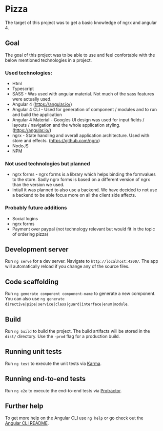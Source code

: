 # Pizza

The target of this project was to get a basic knowledge of ngrx and angular 4.

## Goal
The goal of this project was to be able to use and feel confortable with the below mentioned technologies in a project.

### Used technologies:
* Html
* Typescript
* SASS - Was used with angular material. Not much of the sass features were actually used.
* Angular 4 (https://angular.io/)
* Angular 4 CLI - Used for generation of component / modules and to run and build the application
* Angular 4 Material - Googles UI design was used for input fields / layouts / navigation and the whole application styling. (https://angular.io/)
* ngrx - State handling and overall application architecture. Used with store and effects. (https://github.com/ngrx)
* NodeJS
* NPM

### Not used technologies but planned
* ngrx forms - ngrx forms is a library which helps binding the formvalues to the store. Sadly ngrx forms is based on a different version of ngrx than the version we used.
* Intiall it was planned to also use a backend. We have decided to not use a backend to be able focus more on all the client side affects.

### Probably future additions
* Social logins
* ngrx forms
* Payment over paypal (not technology relevant but would fit in the topic of ordering pizza)



## Development server

Run `ng serve` for a dev server. Navigate to `http://localhost:4200/`. The app will automatically reload if you change any of the source files.

## Code scaffolding

Run `ng generate component component-name` to generate a new component. You can also use `ng generate directive|pipe|service|class|guard|interface|enum|module`.

## Build

Run `ng build` to build the project. The build artifacts will be stored in the `dist/` directory. Use the `-prod` flag for a production build.

## Running unit tests

Run `ng test` to execute the unit tests via [Karma](https://karma-runner.github.io).

## Running end-to-end tests

Run `ng e2e` to execute the end-to-end tests via [Protractor](http://www.protractortest.org/).

## Further help

To get more help on the Angular CLI use `ng help` or go check out the [Angular CLI README](https://github.com/angular/angular-cli/blob/master/README.md).
